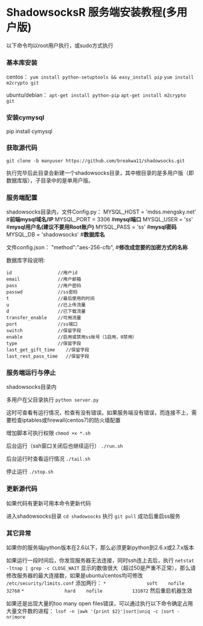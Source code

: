 # ShadowsocksR 服务端安装教程(多用户版) #

以下命令均以root用户执行，或sudo方式执行

### 基本库安装 ###
centos： 
`yum install python-setuptools && easy_install pip` 
`yum install m2crypto git`

ubuntu/debian： 
`apt-get install python-pip` 
`apt-get install m2crypto git`

### 安装cymysql ###
pip install cymysql

### 获取源代码 ###
`git clone -b manyuser https://github.com/breakwa11/shadowsocks.git`

执行完毕后此目录会新建一个shadowsocks目录，其中根目录的是多用户版（即数据库版），子目录中的是单用户版。

### 服务端配置 ###
shadowsocks目录内，文件Config.py： 
MYSQL\_HOST = 'mdss.mengsky.net' #**前端mysql域名/IP** 
MYSQL\_PORT = 3306    #**mysql端口** 
MYSQL\_USER = 'ss'    #**mysql用户名(建议不要用Root账户)** 
MYSQL\_PASS = 'ss'    #**mysql密码** 
MYSQL\_DB = 'shadowsocks'    #**数据库名** 

文件config.json： 
"method":"aes-256-cfb",    #**修改成您要的加密方式的名称**

数据库字段说明:
   ```
  id                 //用户id
  email              //用户邮箱
  pass               //用户密码
  passwd             //ss密码
  t                  //最后使用的时间
  u                  //已上传流量
  d                  //已下载流量
  transfer_enable    //可用流量
  port               //ss端口
  switch             //保留字段
  enable             //启用或禁用ss帐号（1启用，0禁用）
  type               //保留字段
  last_get_gift_time    //保留字段
  last_rest_pass_time   //保留字段
  ```

### 服务端运行与停止 ###

shadowsocks目录内 

多用户在父目录执行 
`python server.py`

这时可查看有运行情况，检查有没有错误。如果服务端没有错误，而连接不上，需要检查iptables或firewall(centos7)的防火墙配置

增加脚本可执行权限 
`chmod +x *.sh`

后台运行（ssh窗口关闭后也继续运行） 
`./run.sh`

后台运行时查看运行情况 
`./tail.sh`

停止运行 
`./stop.sh`

### 更新源代码 ###
如果代码有更新可用本命令更新代码

进入shadowsocks目录 
`cd shadowsocks` 
执行 
`git pull` 
成功后重启ss服务

### 其它异常 ###
如果你的服务端python版本在2.6以下，那么必须更新python到2.6.x或2.7.x版本

如果运行一段时间后，你发现服务器无法连接，同时ssh连上去后，执行 
`netstat -ltnap | grep -c CLOSE_WAIT` 
显示的数值很大（超过50是严重不正常），那么请修改服务器的最大连接数，如果是ubuntu/centos均可修改 
`/etc/security/limits.conf` 
添加两行： 
`*               soft    nofile           32768` 
`*               hard    nofile           131072` 
然后重启机器生效

如果还是出现大量的too many open files错误，可以通过执行以下命令确定占用大量文件数的进程：
`lsof -n |awk '{print $2}'|sort|uniq -c |sort -nr|more`
